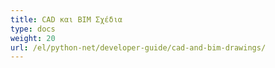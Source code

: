 ```yaml
---
title: CAD και BIM Σχέδια
type: docs
weight: 20
url: /el/python-net/developer-guide/cad-and-bim-drawings/
---
```

